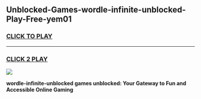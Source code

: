 
## Unblocked-Games-wordle-infinite-unblocked-Play-Free-yem01
<h3>
<a href="https://premium76.site?title=wordle-infinite-unblocked&ref=18A1">CLICK TO PLAY</a></h3>
<hr>

<h3>
<a href="https://premium76.site?title=wordle-infinite-unblocked&ref=18A1">CLICK 2 PLAY</a>
  
</h3>

<a href="https://premium76.site?title=wordle-infinite-unblocked&ref=18A1"><img src="https://clearcache.store/games.png"></a>


**wordle-infinite-unblocked games unblocked: Your Gateway to Fun and Accessible Online Gaming**
